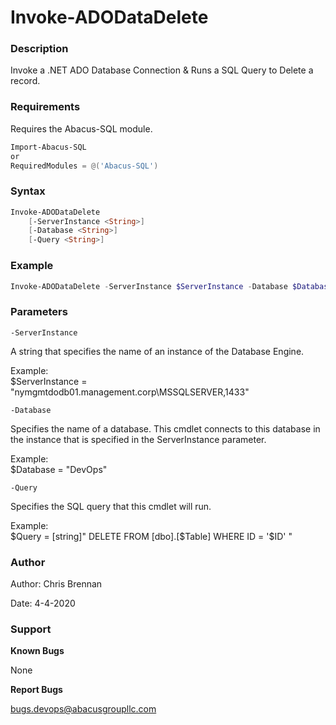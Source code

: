 ﻿# Invoke-ADODataDelete #

### Description ###
Invoke a .NET ADO Database Connection & Runs a SQL Query to Delete a record.

### Requirements ###
Requires the Abacus-SQL module.

```powershell
Import-Abacus-SQL
or
RequiredModules = @('Abacus-SQL')
```

### Syntax ###
```powershell
Invoke-ADODataDelete
    [-ServerInstance <String>]
    [-Database <String>]
    [-Query <String>]
```

### Example ###
```powershell
Invoke-ADODataDelete -ServerInstance $ServerInstance -Database $Database -Query $Query
```

### Parameters ###

`-ServerInstance`

A string that specifies the name of an instance of the Database Engine.

Example:  
$ServerInstance = "nymgmtdodb01.management.corp\MSSQLSERVER,1433"
  
  
`-Database`  

Specifies the name of a database. This cmdlet connects to this database in the instance that is specified in the ServerInstance parameter.

Example:  
$Database = "DevOps"
   
   
`-Query`

Specifies the SQL query that this cmdlet will run. 

Example:  
$Query = [string]" DELETE FROM [dbo].[$Table] WHERE ID = '$ID' "


### Author ###
Author: Chris Brennan

Date: 4-4-2020

### Support ###
**Known Bugs**

None

**Report Bugs**

bugs.devops@abacusgroupllc.com
